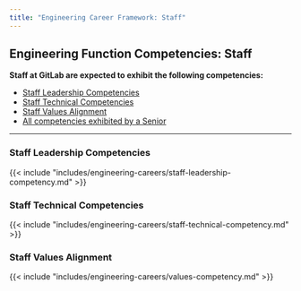 ```yaml
---
title: "Engineering Career Framework: Staff"
---
```


## Engineering Function Competencies: Staff

**Staff at GitLab are expected to exhibit the following competencies:**

- [Staff Leadership Competencies](#staff-leadership-competencies)
- [Staff Technical Competencies](#staff-technical-competencies)
- [Staff Values Alignment](#staff-values-alignment)
- [All competencies exhibited by a Senior](/handbook/engineering/careers/matrix/senior/)

---

### Staff Leadership Competencies

{{< include "includes/engineering-careers/staff-leadership-competency.md" >}}

### Staff Technical Competencies

{{< include "includes/engineering-careers/staff-technical-competency.md" >}}

### Staff Values Alignment

{{< include "includes/engineering-careers/values-competency.md" >}}
